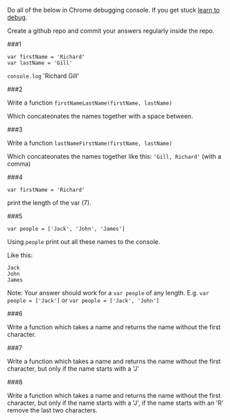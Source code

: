 Do all of the below in Chrome debugging console. If you get stuck [learn to debug](../courses//core/debugging.md).

Create a github repo and commit your answers regularly inside the repo.

###1

```
var firstName = 'Richard'
var lastName = 'Gill'
```

`console.log` 'Richard Gill'

###2

Write a function `firstNameLastName(firstName, lastName)`

Which concateonates the names together with a space between.

###3

Write a function `lastNameFirstName(firstName, lastName)`

Which concateonates the names together like this: `'Gill, Richard'` (with a comma)

###4

`var firstName = 'Richard'`

print the length of the var (7).

###5

`var people = ['Jack', 'John', 'James']`

Using `people` print out all these names to the console. 

Like this:

```
Jack
John
James
```

Note: Your answer should work for a `var people` of any length. E.g. `var people = ['Jack']` or `var people = ['Jack', 'John']`

###6

Write a function which takes a name and returns the name without the first character.


###7

Write a function which takes a name and returns the name without the first character, but only if the name starts with a 'J'

###8

Write a function which takes a name and returns the name without the first character, but only if the name starts with a 'J', if the name starts with an 'R' remove the last two characters.


